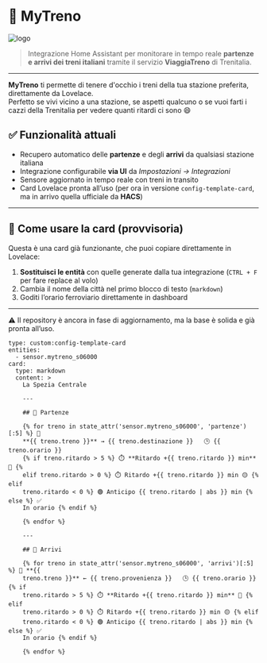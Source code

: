 # 🚄 MyTreno  
![logo](https://github.com/lotablet/mytreno/blob/main/custom_components/mytreno/images/logo.png)

> Integrazione Home Assistant per monitorare in tempo reale **partenze e arrivi dei treni italiani** tramite il servizio **ViaggiaTreno** di Trenitalia.

---

**MyTreno** ti permette di tenere d'occhio i treni della tua stazione preferita, direttamente da Lovelace.  
Perfetto se vivi vicino a una stazione, se aspetti qualcuno o se vuoi farti i cazzi della Trenitalia per vedere quanti ritardi ci sono 😄

## ✅ Funzionalità attuali

- Recupero automatico delle **partenze** e degli **arrivi** da qualsiasi stazione italiana
- Integrazione configurabile **via UI** da *Impostazioni → Integrazioni*
- Sensore aggiornato in tempo reale con treni in transito
- Card Lovelace pronta all’uso (per ora in versione `config-template-card`, ma in arrivo quella ufficiale da **HACS**)

---

## 🚧 Come usare la card (provvisoria)

Questa è una card già funzionante, che puoi copiare direttamente in Lovelace:

1. **Sostituisci le entità** con quelle generate dalla tua integrazione (`CTRL + F` per fare replace al volo)
2. Cambia il nome della città nel primo blocco di testo (`markdown`)
3. Goditi l’orario ferroviario direttamente in dashboard

---

⚠️ Il repository è ancora in fase di aggiornamento, ma la base è solida e già pronta all’uso.  


```
type: custom:config-template-card
entities:
  - sensor.mytreno_s06000
card:
  type: markdown
  content: >
    La Spezia Centrale
    
    ---
    
    ## 🚆 Partenze

    {% for treno in state_attr('sensor.mytreno_s06000', 'partenze')[:5] %} 🔹
    **{{ treno.treno }}** → {{ treno.destinazione }}   🕒 {{ treno.orario }}  
    {% if treno.ritardo > 5 %} ⏱️ **Ritardo +{{ treno.ritardo }} min** 🔴 {%
    elif treno.ritardo > 0 %} ⏱️ Ritardo +{{ treno.ritardo }} min 🟡 {% elif
    treno.ritardo < 0 %} 🟢 Anticipo {{ treno.ritardo | abs }} min {% else %} ✅
    In orario {% endif %}

    {% endfor %}

    ---

    ## 🛬 Arrivi

    {% for treno in state_attr('sensor.mytreno_s06000', 'arrivi')[:5] %} 🔹 **{{
    treno.treno }}** ← {{ treno.provenienza }}   🕒 {{ treno.orario }}   {% if
    treno.ritardo > 5 %} ⏱️ **Ritardo +{{ treno.ritardo }} min** 🔴 {% elif
    treno.ritardo > 0 %} ⏱️ Ritardo +{{ treno.ritardo }} min 🟡 {% elif
    treno.ritardo < 0 %} 🟢 Anticipo {{ treno.ritardo | abs }} min {% else %} ✅
    In orario {% endif %}

    {% endfor %}
```
